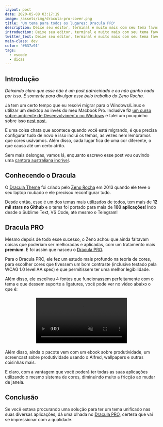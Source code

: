 ```yaml
---
layout: post
date: 2020-05-08 03:17:19
image: /assets/img/dracula-pro-cover.png
title: 'Um tema para todos os lugares: Dracula PRO'
description: Deixe seu editor, terminal e muito mais com seu tema favorito.
introduction: Deixe seu editor, terminal e muito mais com seu tema favorito.
twitter_text: Deixe seu editor, terminal e muito mais com seu tema favorito.
main-class: dev
color: '#637a91'
tags:
  - vscode
  - dicas
---
```


## Introdução

_Deixando claro que esse não é um post patrocinado e eu não ganho nada por isso. É somente para divulgar esse belo trabalho do Zeno Rocha._

Já tem um certo tempo que eu resolvi migrar para o Windows/Linux e utilizar um desktop ao invés do meu Macbook Pro. Inclusive fiz [um curso sobre ambiente de Desenvolvimento no Windows](https://www.youtube.com/watch?v=YcR8pKvjx44&list=PLlAbYrWSYTiOpefWtd6uvwgKT1R-94Zfd) e falei um pouquinho sobre isso [nest post](https://willianjusten.com.br/novo-curso-criando-um-ambiente-de-desenvolvimento-no-windows/).

E uma coisa chata que acontece quando você está migrando, é que precisa configurar tudo de novo e isso inclui os temas, as vezes nem lembramos que cores usávamos. Além disso, cada lugar fica de uma cor diferente, o que causa até um certo atrito.

Sem mais delongas, vamos lá, enquanto escrevo esse post vou ouvindo uma [cantora australiana incrível](https://open.spotify.com/artist/355SqtHY4qKt2wIXrWku0c?si=6im3rYbcS7GJR0EfavE9ZA).

## Conhecendo o Dracula

O [Dracula Theme](https://draculatheme.com/) foi criado pelo [Zeno Rocha](https://zenorocha.com/) em 2013 quando ele teve o seu laptop roubado e ele precisou reconfigurar tudo.

Desde então, esse é um dos temas mais utilizados de todos, tem mais de **12 mil stars no Github** e o tema foi portado para mais de **100 aplicações**! Indo desde o Sublime Text, VS Code, até mesmo o Telegram!

## Dracula PRO

Mesmo depois de todo esse sucesso, o Zeno achou que ainda faltavam coisas que poderiam ser melhoradas e aplicadas, com um tratamento mais **premium**. E foi assim que nasceu o [Dracula PRO](https://draculatheme.com/pro/).

Para o Dracula PRO, ele fez um estudo mais profundo na teoria de cores, para escolher cores que tivessem um bom contraste (inclusive testado pela WCAG 1.0 level AA spec) e que permitissem ter uma melhor legibilidade.

Além disso, ele escolheu 4 fontes que funcionassem perfeitamente com o tema e que dessem suporte a ligatures, você pode ver no vídeo abaixo o que é:

<video autoplay muted loop style="display: block; margin: 20px auto; max-width: 80%">
  <source src="https://draculatheme.com/static/video/ligatures.mp4" type="video/mp4">
</video>

Além disso, ainda o pacote vem com um ebook sobre produtividade, um screencast sobre produtividade usando o Alfred, wallpapers e outras coisinhas mais.

E claro, com a vantagem que você poderá ter todas as suas aplicações utilizando o mesmo sistema de cores, diminuindo muito a fricção ao mudar de janela.

## Conclusão

Se você estava procurando uma solução para ter um tema unificado nas suas diversas aplicações, dá uma olhada no [Dracula PRO](https://draculatheme.com/pro/), certeza que vai se impressionar com a qualidade.
